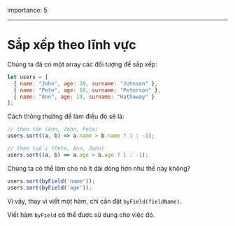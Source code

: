 importance: 5

---

# Sắp xếp theo lĩnh vực

Chúng ta đã có một array các đối tượng để sắp xếp:

```js
let users = [
  { name: "John", age: 20, surname: "Johnson" },
  { name: "Pete", age: 18, surname: "Peterson" },
  { name: "Ann", age: 19, surname: "Hathaway" }
];
```

Cách thông thường để làm điều đó sẽ là:

```js
// theo tên (Ann, John, Pete)
users.sort((a, b) => a.name > b.name ? 1 : -1);

// theo tuổi (Pete, Ann, John)
users.sort((a, b) => a.age > b.age ? 1 : -1);
```

Chúng ta có thể làm cho nó ít dài dòng hơn như thế này không?

```js
users.sort(byField('name'));
users.sort(byField('age'));
```

Vì vậy, thay vì viết một hàm, chỉ cần đặt `byField(fieldName)`.

Viết hàm `byField` có thể được sử dụng cho việc đó.
